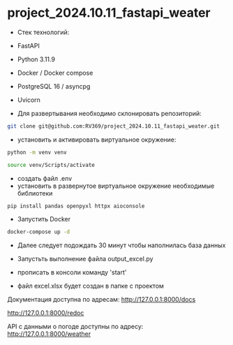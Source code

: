 # project_2024.10.11_fastapi_weater

- Стек технологий: 
- FastAPI
- Python 3.11.9
- Docker / Docker compose
- PostgreSQL 16 / asyncpg
- Uvicorn

- Для развертывания необходимо склонировать репозиторий:
```sh
git clone git@github.com:RV369/project_2024.10.11_fastapi_weater.git
```
- установить и активировать виртуальное окружение:

```sh
python -m venv venv
```
```sh
source venv/Scripts/activate
```

- создать файл .env 
- установить в развернутое виртуальное окружение необходимые библиотеки
```sh
pip install pandas openpyxl httpx aioconsole
```
- Запустить Docker
```sh
docker-compose up -d
```

- Далее следует подождать 30 минут чтобы наполнилась база данных
- Запустьть выполнение файла output_excel.py

- прописать в консоли команду 'start'
- файл excel.xlsx будет создан в папке с проектом

Документация доступна по адресам:
http://127.0.0.1:8000/docs

http://127.0.0.1:8000/redoc

API с данными о погоде доступны по адресу:
http://127.0.0.1:8000/weather